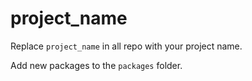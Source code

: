 # project_name

Replace `project_name` in all repo with your project name.

Add new packages to the `packages` folder.
